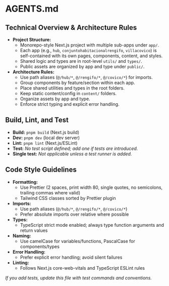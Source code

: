 # AGENTS.md

## Technical Overview & Architecture Rules
- **Project Structure:**
  - Monorepo-style Next.js project with multiple sub-apps under `app/`.
  - Each app (e.g., `hub`, `conjuntohabitacionalrengifo`, `villacovico`) is self-contained with its own pages, components, content, and styles.
  - Shared logic and types are in root-level `utils/` and `types/`.
  - Public assets are organized by app and type under `public/`.
- **Architecture Rules:**
  - Use path aliases (`@/hub/*`, `@/rengifo/*`, `@/covico/*`) for imports.
  - Group components by feature/section within each app.
  - Place shared utilities and types in the root folders.
  - Keep static content/config in `content/` folders.
  - Organize assets by app and type.
  - Enforce strict typing and explicit error handling.

## Build, Lint, and Test
- **Build:** `pnpm build` (Next.js build)
- **Dev:** `pnpm dev` (local dev server)
- **Lint:** `pnpm lint` (Next.js/ESLint)
- **Test:** _No test script defined; add one if tests are introduced._
- **Single test:** _Not applicable unless a test runner is added._

## Code Style Guidelines
- **Formatting:**
  - Use Prettier (2 spaces, print width 80, single quotes, no semicolons, trailing commas where valid)
  - Tailwind CSS classes sorted by Prettier plugin
- **Imports:**
  - Use path aliases (`@/hub/*`, `@/rengifo/*`, `@/covico/*`)
  - Prefer absolute imports over relative where possible
- **Types:**
  - TypeScript strict mode enabled; always type function arguments and return values
- **Naming:**
  - Use camelCase for variables/functions, PascalCase for components/types
- **Error Handling:**
  - Prefer explicit error handling; avoid silent failures
- **Linting:**
  - Follows Next.js core-web-vitals and TypeScript ESLint rules

_If you add tests, update this file with test commands and conventions._
